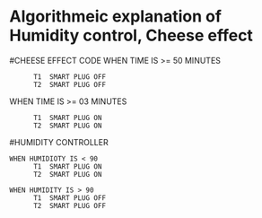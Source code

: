 # Algorithmeic explanation of Humidity control, Cheese effect
#CHEESE EFFECT CODE
WHEN TIME IS >= 50 MINUTES
      
          T1  SMART PLUG OFF
          T2  SMART PLUG OFF 

WHEN TIME IS >= 03 MINUTES
      

          T1  SMART PLUG ON
          T2  SMART PLUG ON 

#HUMIDITY CONTROLLER

    
    WHEN HUMIDIOTY IS < 90
          T1  SMART PLUG ON
          T2  SMART PLUG ON 

    WHEN HUMIDITY IS > 90
          T1  SMART PLUG OFF
          T2  SMART PLUG OFF
